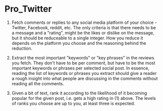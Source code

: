 # Pro_Twitter
1. Fetch comments or replies to any social media platform of your choice - Twitter, Facebook, reddit, etc. The only criteria is that there needs to be a message and a "rating", might be the likes or dislike on the message, but it should be reduceable to a single integer. How you reduce it depends on the platform you choose and the reasoning behind the reduction.

2. Extract the most important "keywords" or "key phrases" in the reviews you fetch. They don't have to be per comment, but have to be the most important keywords or phrases per selected social post. In essence, reading the list of keywords or phrases you extract should give a reader a rough insight into what people are discussing in the comments without reading all the comments.

3. Given a bit of text, rank it according to the likelihood of it becoming popular for the given post, i.e. gets a high rating in (1) above. The levels of ranks you choose are up to you, at least three is expected.
